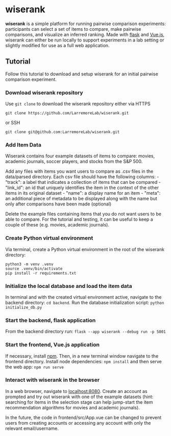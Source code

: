 # wiserank

**wiserank** is a simple platform for running pairwise comparison experiments: participants can select a set of items to compare, make pairwise comparisons, and visualize an inferred ranking. Made with [flask](https://flask.palletsprojects.com/en/3.0.x/) and [Vue.js](https://vuejs.org/), wiserank can either be run locally to support experiments in a lab setting or slightly modified for use as a full web application.

## Tutorial

Follow this tutorial to download and setup wiserank for an initial pairwise comparison experiment.

### Download wiserank repository

Use `git clone` to download the wiserank repository either via HTTPS

```shell
git clone https://github.com/LarremoreLab/wiserank.git
```

or SSH

```shell
git clone git@github.com:LarremoreLab/wiserank.git
```

### Add Item Data

Wiserank contains four example datasets of items to compare: movies, academic journals, soccer players, and stocks from the S&P 500.

Add any files with items you want users to compare as .csv files in the data/parsed directory. Each csv file should have the following columns:
    - "track": a label that indicates a collection of items that can be compared
    - "link_id": an id that uniquely identifies the item in the context of the other items in its original dataset
    - "name": a display name for an item
    - "meta": an additional piece of metadata to be displayed along with the name but only after comparisons have been made (optional)

Delete the example files containing items that you do not want users to be able to compare. For the tutorial and testing, it can be useful to keep a couple of these (e.g. movies, academic journals).

### Create Python virtual environment

Via terminal, create a Python virtual environment in the root of the wiserank directory:

  ```shell
  python3 -m venv .venv
  source .venv/bin/activate
  pip install -r requirements.txt
  ```

### Initialize the local database and load the item data

In terminal and with the created virtual environment active, navigate to the backend directory: `cd backend`. Run the database initialization script: `python initialize_db.py`

### Start the backend, flask application

From the backend directory run: `flask --app wiserank --debug run -p 5001`

### Start the frontend, Vue.js application

If necessary, install [npm](https://nodejs.org/en/download/package-manager). Then, in a new terminal window navigate to the frontend directory. Install node dependencies: `npm install` and then serve the web app: `npm run serve`

### Interact with wiserank in the browser

In a web browser, navigate to [localhost:8080](http://localhost:8080). Create an account as prompted and try out wiserank with one of the example datasets (hint: searching for items in the selection stage can help jump-start the item recommendation algorithms for movies and academic journals).

In the future, the code in frontend/src/App.vue can be changed to prevent users from creating accounts or accessing any account with only the relevant email/username.
